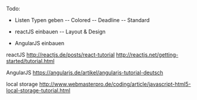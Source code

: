 Todo:
- Listen Typen geben
-- Colored
-- Deadline
-- Standard

- reactJS einbauen
-- Layout & Design
- AngularJS einbauen

reactJS
http://reactjs.de/posts/react-tutorial
http://reactjs.net/getting-started/tutorial.html

AngularJS
https://angularjs.de/artikel/angularjs-tutorial-deutsch

local storage
http://www.webmasterpro.de/coding/article/javascript-html5-local-storage-tutorial.html

